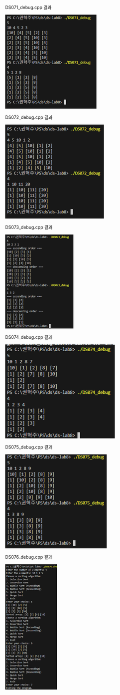 DS071_debug.cpp 결과 <br>

<img src="https://github.com/HyeokjuCHu/22100062_KHJ_DS/blob/master/DS-lab8/results/DS071_debug.png?raw=true" height="300">

DS072_debug.cpp 결과 <br>

<img src="https://github.com/HyeokjuCHu/22100062_KHJ_DS/blob/master/DS-lab8/results/DS072_debug.png?raw=true" height="300">

DS073_debug.cpp 결과 <br>

<img src="https://github.com/HyeokjuCHu/22100062_KHJ_DS/blob/master/DS-lab8/results/DS073_debug.png?raw=true" height="300">

DS074_debug.cpp 결과 <br>

<img src="https://github.com/HyeokjuCHu/22100062_KHJ_DS/blob/master/DS-lab8/results/DS074_debug.png?raw=true" height="300">

DS075_debug.cpp 결과 <br>

<img src="https://github.com/HyeokjuCHu/22100062_KHJ_DS/blob/master/DS-lab8/results/DS075_debug.png?raw=true" height="300">

DS076_debug.cpp 결과 <br>

<img src="https://github.com/HyeokjuCHu/22100062_KHJ_DS/blob/master/DS-lab8/results/DS076_debug.png?raw=true" height="400">